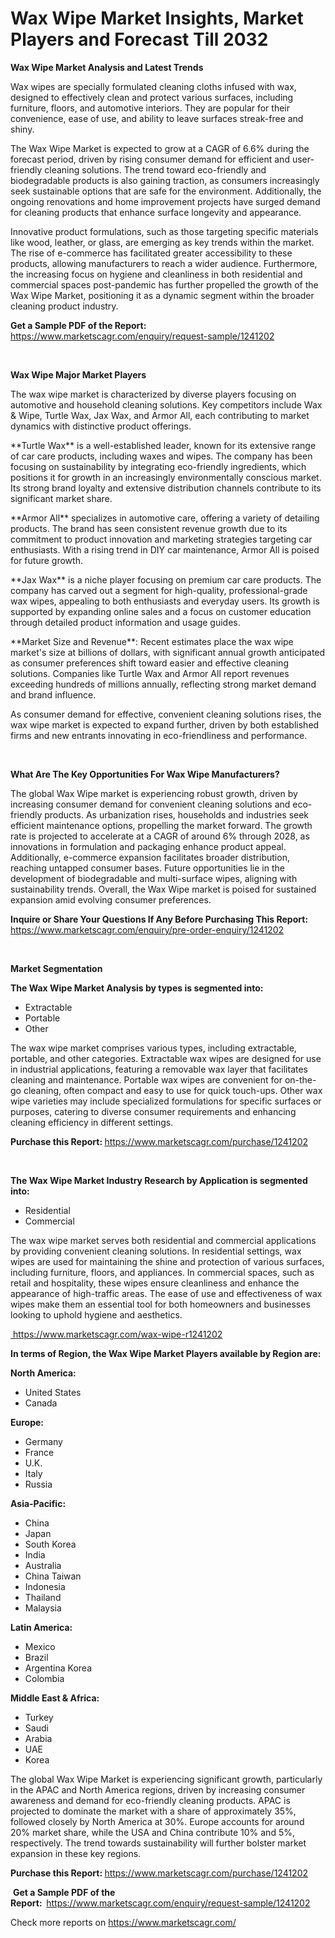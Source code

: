 <p><h1>Wax Wipe Market Insights, Market Players and Forecast Till 2032</h1></p><p><strong>Wax Wipe Market Analysis and Latest Trends</strong></p>
<p><p>Wax wipes are specially formulated cleaning cloths infused with wax, designed to effectively clean and protect various surfaces, including furniture, floors, and automotive interiors. They are popular for their convenience, ease of use, and ability to leave surfaces streak-free and shiny.</p><p>The Wax Wipe Market is expected to grow at a CAGR of 6.6% during the forecast period, driven by rising consumer demand for efficient and user-friendly cleaning solutions. The trend toward eco-friendly and biodegradable products is also gaining traction, as consumers increasingly seek sustainable options that are safe for the environment. Additionally, the ongoing renovations and home improvement projects have surged demand for cleaning products that enhance surface longevity and appearance.</p><p>Innovative product formulations, such as those targeting specific materials like wood, leather, or glass, are emerging as key trends within the market. The rise of e-commerce has facilitated greater accessibility to these products, allowing manufacturers to reach a wider audience. Furthermore, the increasing focus on hygiene and cleanliness in both residential and commercial spaces post-pandemic has further propelled the growth of the Wax Wipe Market, positioning it as a dynamic segment within the broader cleaning product industry.</p></p>
<p><strong>Get a Sample PDF of the Report:&nbsp;</strong> <a href="https://www.marketscagr.com/enquiry/request-sample/1241202?utm_campaign=1835&utm_medium=2&utm_source=Github&utm_content=ia&utm_term=08022025&utm_id=wax-wipe">https://www.marketscagr.com/enquiry/request-sample/1241202</a></p>
<p>&nbsp;</p>
<p><strong>Wax Wipe Major Market Players</strong></p>
<p><p>The wax wipe market is characterized by diverse players focusing on automotive and household cleaning solutions. Key competitors include Wax & Wipe, Turtle Wax, Jax Wax, and Armor All, each contributing to market dynamics with distinctive product offerings.</p><p>**Turtle Wax** is a well-established leader, known for its extensive range of car care products, including waxes and wipes. The company has been focusing on sustainability by integrating eco-friendly ingredients, which positions it for growth in an increasingly environmentally conscious market. Its strong brand loyalty and extensive distribution channels contribute to its significant market share.</p><p>**Armor All** specializes in automotive care, offering a variety of detailing products. The brand has seen consistent revenue growth due to its commitment to product innovation and marketing strategies targeting car enthusiasts. With a rising trend in DIY car maintenance, Armor All is poised for future growth.</p><p>**Jax Wax** is a niche player focusing on premium car care products. The company has carved out a segment for high-quality, professional-grade wax wipes, appealing to both enthusiasts and everyday users. Its growth is supported by expanding online sales and a focus on customer education through detailed product information and usage guides.</p><p>**Market Size and Revenue**: Recent estimates place the wax wipe market's size at billions of dollars, with significant annual growth anticipated as consumer preferences shift toward easier and effective cleaning solutions. Companies like Turtle Wax and Armor All report revenues exceeding hundreds of millions annually, reflecting strong market demand and brand influence.</p><p>As consumer demand for effective, convenient cleaning solutions rises, the wax wipe market is expected to expand further, driven by both established firms and new entrants innovating in eco-friendliness and performance.</p></p>
<p>&nbsp;</p>
<p><strong>What Are The Key Opportunities For Wax Wipe Manufacturers?</strong></p>
<p><p>The global Wax Wipe market is experiencing robust growth, driven by increasing consumer demand for convenient cleaning solutions and eco-friendly products. As urbanization rises, households and industries seek efficient maintenance options, propelling the market forward. The growth rate is projected to accelerate at a CAGR of around 6% through 2028, as innovations in formulation and packaging enhance product appeal. Additionally, e-commerce expansion facilitates broader distribution, reaching untapped consumer bases. Future opportunities lie in the development of biodegradable and multi-surface wipes, aligning with sustainability trends. Overall, the Wax Wipe market is poised for sustained expansion amid evolving consumer preferences.</p></p>
<p><strong>Inquire or Share Your Questions If Any Before Purchasing This Report:</strong> <a href="https://www.marketscagr.com/enquiry/pre-order-enquiry/1241202?utm_campaign=1835&utm_medium=2&utm_source=Github&utm_content=ia&utm_term=08022025&utm_id=wax-wipe">https://www.marketscagr.com/enquiry/pre-order-enquiry/1241202</a></p>
<p>&nbsp;</p>
<p><strong>Market Segmentation</strong></p>
<p><strong>The Wax Wipe Market Analysis by types is segmented into:</strong></p>
<p><ul><li>Extractable</li><li>Portable</li><li>Other</li></ul></p>
<p><p>The wax wipe market comprises various types, including extractable, portable, and other categories. Extractable wax wipes are designed for use in industrial applications, featuring a removable wax layer that facilitates cleaning and maintenance. Portable wax wipes are convenient for on-the-go cleaning, often compact and easy to use for quick touch-ups. Other wax wipe varieties may include specialized formulations for specific surfaces or purposes, catering to diverse consumer requirements and enhancing cleaning efficiency in different settings.</p></p>
<p><strong>Purchase this Report:&nbsp;</strong><a href="https://www.marketscagr.com/purchase/1241202?utm_campaign=1835&utm_medium=2&utm_source=Github&utm_content=ia&utm_term=08022025&utm_id=wax-wipe">https://www.marketscagr.com/purchase/1241202</a></p>
<p>&nbsp;</p>
<p><strong>The Wax Wipe Market Industry Research by Application is segmented into:</strong></p>
<p><ul><li>Residential</li><li>Commercial</li></ul></p>
<p><p>The wax wipe market serves both residential and commercial applications by providing convenient cleaning solutions. In residential settings, wax wipes are used for maintaining the shine and protection of various surfaces, including furniture, floors, and appliances. In commercial spaces, such as retail and hospitality, these wipes ensure cleanliness and enhance the appearance of high-traffic areas. The ease of use and effectiveness of wax wipes make them an essential tool for both homeowners and businesses looking to uphold hygiene and aesthetics.</p></p>
<p><a href="https://www.marketscagr.com/wax-wipe-r1241202?utm_campaign=1835&utm_medium=2&utm_source=Github&utm_content=ia&utm_term=08022025&utm_id=wax-wipe">&nbsp;https://www.marketscagr.com/wax-wipe-r1241202</a></p>
<p><strong>In terms of Region, the Wax Wipe Market Players available by Region are:</strong></p>
<p>
    <p> <strong> North America: </strong>
        <ul>
            <li>United States</li>
            <li>Canada</li>
        </ul>
        </p> 
    <p> <strong> Europe: </strong>
        <ul>
            <li>Germany</li>
            <li>France</li>
            <li>U.K.</li>
            <li>Italy</li>
            <li>Russia</li>
        </ul>
        </p> 
    <p> <strong> Asia-Pacific: </strong>
        <ul>
            <li>China</li>
            <li>Japan</li>
            <li>South Korea</li>
            <li>India</li>
            <li>Australia</li>
            <li>China Taiwan</li>
            <li>Indonesia</li>
            <li>Thailand</li>
            <li>Malaysia</li>
        </ul>
        </p> 
    <p> <strong> Latin America: </strong>
        <ul>
            <li>Mexico</li>
            <li>Brazil</li>
            <li>Argentina Korea</li>
            <li>Colombia</li>
        </ul>
        </p> 
    <p> <strong> Middle East & Africa: </strong>
        <ul>
            <li>Turkey</li>
            <li>Saudi</li>
            <li>Arabia</li>
            <li>UAE</li>
            <li>Korea</li>
        </ul>
    </p>
    </p>
<p><p>The global Wax Wipe Market is experiencing significant growth, particularly in the APAC and North America regions, driven by increasing consumer awareness and demand for eco-friendly cleaning products. APAC is projected to dominate the market with a share of approximately 35%, followed closely by North America at 30%. Europe accounts for around 20% market share, while the USA and China contribute 10% and 5%, respectively. The trend towards sustainability will further bolster market expansion in these key regions.</p></p>
<p><strong>Purchase this Report: </strong><a href="https://www.marketscagr.com/purchase/1241202?utm_campaign=1835&utm_medium=2&utm_source=Github&utm_content=ia&utm_term=08022025&utm_id=wax-wipe">https://www.marketscagr.com/purchase/1241202</a></p>
<p>&nbsp;<strong>Get a Sample PDF of the Report:&nbsp;&nbsp;</strong><a href="https://www.marketscagr.com/enquiry/request-sample/1241202?utm_campaign=1835&utm_medium=2&utm_source=Github&utm_content=ia&utm_term=08022025&utm_id=wax-wipe">https://www.marketscagr.com/enquiry/request-sample/1241202</a></p>
<p><strong></strong></p>
<p>Check more reports on <a href="https://www.marketscagr.com/?utm_campaign=1835&utm_medium=2&utm_source=Github&utm_content=ia&utm_term=08022025&utm_id=wax-wipe">https://www.marketscagr.com/</a></p>